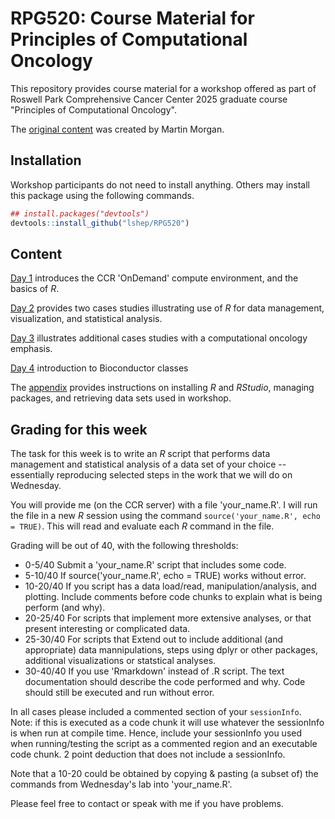 
# RPG520: Course Material for Principles of Computational Oncology

<!-- badges: start -->
<!-- badges: end -->

This repository provides course material for a workshop offered as
part of Roswell Park Comprehensive Cancer Center 2025 graduate course
"Principles of Computational Oncology".

The [original content](https://mtmorgan.github.io/RPG520/) was created by Martin Morgan. 

## Installation

Workshop participants do not need to install anything. Others may
install this package using the following commands.

``` r
## install.packages("devtools")
devtools::install_github("lshep/RPG520")
```

## Content

[Day 1][] introduces the CCR 'OnDemand' compute environment, and the
basics of *R*.

[Day 2][] provides two cases studies illustrating use of *R* for data
management, visualization, and statistical analysis.

[Day 3][] illustrates additional cases studies with a computational
oncology emphasis.

[Day 4][] introduction to Bioconductor classes

The [appendix][] provides instructions on installing *R* and
*RStudio*, managing packages, and retrieving data sets used in
workshop.

[Day 1]: articles/day_1.html
[Day 2]: articles/day_2.html
[Day 3]: articles/day_3.html
[Day 4]: articles/day_4.html
[appendix]: articles/z_appendix.html

## Grading for this week

The task for this week is to write an *R* script that performs data
management and statistical analysis of a data set of your choice --
essentially reproducing selected steps in the work that we will do on
Wednesday.

You will provide me (on the CCR server) with a file 'your_name.R'. I
will run the file in a new *R* session using the command
`source('your_name.R', echo = TRUE)`. This will read and evaluate each
*R* command in the file.


Grading will be out of 40, with the following thresholds:

- 0-5/40 Submit a 'your_name.R' script that includes some code.
- 5-10/40 If source('your_name.R', echo = TRUE) works without error.
- 10-20/40 If you script has a data load/read, manipulation/analysis, and
  plotting. Include comments before code chunks to explain what is being perform
  (and why).
- 20-25/40 For scripts that implement more extensive analyses, or that present interesting or complicated data.
- 25-30/40 For scripts that Extend out to include additional (and appropriate)
  data mannipulations, steps using dplyr or other packages, additional visualizations or statstical analyses.
- 30-40/40 If you use 'Rmarkdown' instead of .R script. The text documentation
  should describe the code performed and why. Code should still be executed and
  run without error.
  

In all cases please included a commented section of your `sessionInfo`. Note: if
this is executed as a code chunk it will use whatever the sessionInfo is when
run at compile time. Hence, include your sessionInfo you used when
running/testing the script as a commented region and an executable code chunk. 2
point deduction that does not include a sessionInfo.

Note that a 10-20 could be obtained by copying & pasting (a subset of) the
commands from Wednesday's lab into 'your_name.R'.

Please feel free to contact or speak with me if you have problems. 
